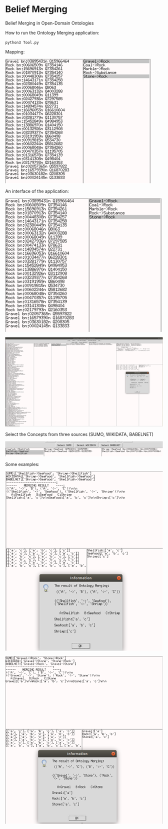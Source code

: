 # Belief Merging
Belief Merging in Open-Domain Ontologies

How to run the Ontology Merging application:
```
python3 Tool.py
```

Mapping:

![Test Image 1](Images/Mapping.png)


An interface of the application:

<img src="https://github.com/ontologymerging/beliefmerging/blob/master/Images/Mapping.png" width="500"/>

![Test Image 2](Images/Application.png)

Select the Concepts from three sources (SUMO, WIKIDATA, BABELNET)

![Test Image 5](Images/SUMO_WIKIDATA_BABELNET.png)

Some examples:

![Test Image 4](Images/Example_Application.png)

![Test Image 3](Images/Example2.png)


